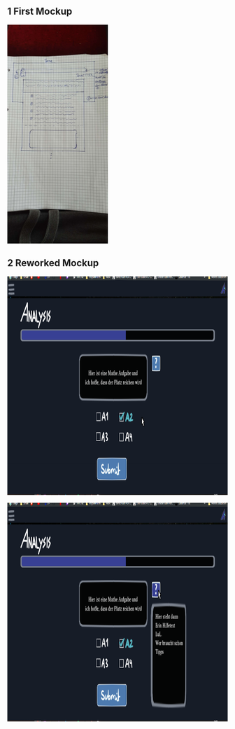 ## 1 First Mockup
<img src="../../../../assets/images/viewMockups/20221019_120549.jpg" height="500" alt="guimockups"></img>

## 2 Reworked Mockup
<img src="../../../../assets/images/viewMockups/game_view_v2.png" height="500" alt="guimockups"></img>

<img src="../../../../assets/images/viewMockups/game_view_v2_helpmessage.png" height="500" alt="guimockups"></img>